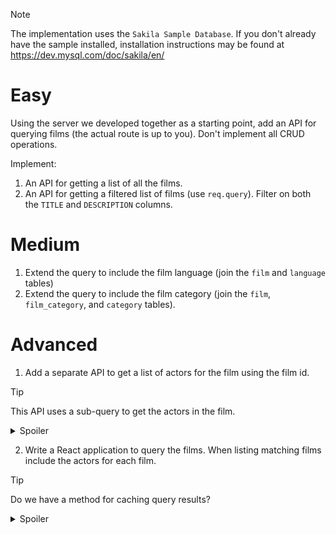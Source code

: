 > [!NOTE]
> The implementation uses the `Sakila Sample Database`. If you don't already have the sample installed, installation instructions may be found at https://dev.mysql.com/doc/sakila/en/

# Easy

Using the server we developed together as a starting point, add an API for querying films (the actual route is up to you). Don't implement all CRUD operations.

Implement:

1. An API for getting a list of all the films.
2. An API for getting a filtered list of films (use `req.query`). Filter on both the `TITLE` and `DESCRIPTION` columns.

# Medium

1. Extend the query to include the film language (join the `film` and `language` tables)
2. Extend the query to include the film category (join the `film`, `film_category`, and `category` tables).

# Advanced

1. Add a separate API to get a list of actors for the film using the film id.

> [!TIP]
> This API uses a sub-query to get the actors in the film.
>
> <details>
> <summary>Spoiler</summary>
>
> Use the following query:
>
> SELECT \*
> FROM sakila.actor
> WHERE actor_id IN (SELECT actor_id
> FROM sakila.film_actor
> WHERE film_id = ?)
>
> </details>

2. Write a React application to query the films. When listing matching films include the actors for each film.

> [!TIP]
>
> Do we have a method for caching query results?
>
> <details>
> <summary>Spoiler</summary>
> Query results caching is built into Redux Toolkit Query API (createAPI).
> </details>
